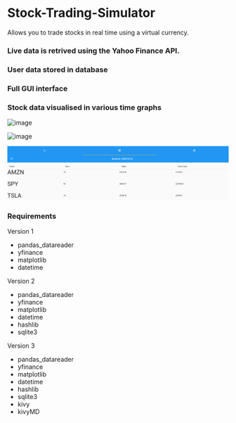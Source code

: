 # Stock-Trading-Simulator
Allows you to trade stocks in real time using a virtual currency.

### Live data is retrived using the Yahoo Finance API.
### User data stored in database
### Full GUI interface
### Stock data visualised in various time graphs

![image](https://user-images.githubusercontent.com/82319856/219406639-a120ddb1-d85d-44e0-97e2-67ebf4154e9f.png)

![image](https://user-images.githubusercontent.com/82319856/219406689-a4587427-cdd6-4b3b-873f-34a988bd11bf.png)

![image](https://github.com/JoshuaTomsett/Stock-Trading-Simulator/blob/370574b84a5a83721ece457870af982af8c032b6/Sc3.png)

### Requirements

Version 1
- pandas_datareader
- yfinance
- matplotlib
- datetime

Version 2
- pandas_datareader
- yfinance
- matplotlib
- datetime
- hashlib
- sqlite3

Version 3
- pandas_datareader
- yfinance
- matplotlib
- datetime
- hashlib
- sqlite3
- kivy
- kivyMD
